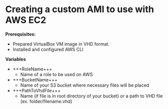 # Creating a custom AMI to use with AWS EC2

**Prerequisites:**
* Prepared VirtualBox VM image in VHD format.
* Installed and configured AWS CLI

**Variables**
* +++RoleName+++
    * Name of a role to be used on AWS
* +++BucketName+++
    * Name of your S3 bucket where necessary files will be placed
* +++PathToVhdFile+++
    * Name (if file is in root directory of your bucket) or a path to VHD file (ex. folder/filename.vhd)